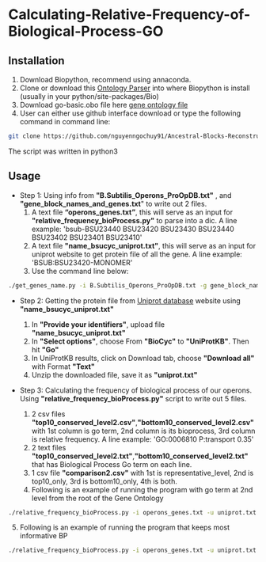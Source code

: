 # Calculating-Relative-Frequency-of-Biological-Process-GO
## Installation
1. Download Biopython, recommend using annaconda.
2. Clone or download this  [Ontology Parser](https://github.com/kkoziara/biopython/tree/master/Bio/Ontology) into where Biopython is install (usually in your python/site-packages/Bio)
3. Download go-basic.obo file here [gene ontology file](http://purl.obolibrary.org/obo/go/go-basic.obo)
4. User can either use github interface download or type the following command in command line:
```bash
git clone https://github.com/nguyenngochuy91/Ancestral-Blocks-Reconstruction
```
The script was written in python3


## Usage
* Step 1: Using info from **"B.Subtilis_Operons_ProOpDB.txt"** , and **"gene_block_names_and_genes.txt**" to write out 2 files.
  1. A text file **“operons_genes.txt”**, this will serve as an input for **"relative_frequency_bioProcess.py"** to parse into a dic. A line example: 'bsub-BSU23440	BSU23420	BSU23430	BSU23440	BSU23402	BSU23401	BSU23410'
  2. A text file **"name_bsucyc_uniprot.txt"**, this will serve as an input for uniprot website to get protein file of all the gene. A line example: 'BSUB:BSU23420-MONOMER'
  3. Use the command line below: 
```bash
./get_genes_name.py -i B.Subtilis_Operons_ProOpDB.txt -g gene_block_names_and_genes.txt -o operons_genes.txt -n name_bsucyc_uniprot.txt
```
* Step 2: Getting the protein file from [Uniprot database](http://www.uniprot.org/uploadlists/) website using **"name_bsucyc_uniprot.txt"**
  1. In **"Provide your identifiers"**, upload file **"name_bsucyc_uniprot.txt"** 
  2. In **"Select options"**, choose From **"BioCyc"** to **"UniProtKB"**. Then hit **"Go"**
  3. In UniProtKB results, click on Download tab, choose **"Download all"** with Format **"Text"**
  4. Unzip the downloaded file, save it as **"uniprot.txt"**

* Step 3: Calculating the frequency of biological process of our operons. Using **"relative_frequency_bioProcess.py"** script to write out 5 files.
  1. 2 csv files **"top10_conserved_level2.csv"**,**"bottom10_conserved_level2.csv"** with 1st column is go term, 2nd column is its bioprocess, 3rd column is relative frequency. A line example: 'GO:0006810	P:transport	0.35'
  2. 2 text files **"top10_conserved_level2.txt"**,**"bottom10_conserved_level2.txt"** that has Biological Process Go term on each line. 
  3. 1 csv file **"comparison2.csv"** with 1st is representative_level, 2nd is top10_only, 3rd is bottom10_only, 4th is both.
  4. Following is an example of running the program with go term at 2nd level from the root of the Gene Ontology
```bash
./relative_frequency_bioProcess.py -i operons_genes.txt -u uniprot.txt -s conservedOperonsSorted.txt -l 2 -g go-basic.obo 
```
  5. Following is an example of running the program that keeps most informative BP
```bash
./relative_frequency_bioProcess.py -i operons_genes.txt -u uniprot.txt -s conservedOperonsSorted.txt -g ../go-basic.obo -m leaf
```
